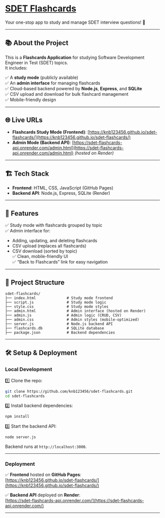
# [SDET Flashcards](https://knb123456.github.io/sdet-flashcards/)

Your one-stop app to study and manage SDET interview questions! 🚀  

---

## 📚 About the Project

This is a **Flashcards Application** for studying Software Development Engineer in Test (SDET) topics.  
It includes:  

✅ A **study mode** (publicly available)  
✅ An **admin interface** for managing flashcards  
✅ Cloud-based backend powered by **Node.js**, **Express**, and **SQLite**  
✅ CSV upload and download for bulk flashcard management  
✅ Mobile-friendly design

---

## 🌐 Live URLs

- **Flashcards Study Mode (Frontend)**: [https://knb123456.github.io/sdet-flashcards/](https://knb123456.github.io/sdet-flashcards/)  
- **Admin Mode (Backend API)**: [https://sdet-flashcards-api.onrender.com/admin.html](https://sdet-flashcards-api.onrender.com/admin.html) *(hosted on Render)*  

---

## 🏗️ Tech Stack

- **Frontend**: HTML, CSS, JavaScript (GitHub Pages)  
- **Backend API**: Node.js, Express, SQLite (Render)  

---

## 🎨 Features

✅ Study mode with flashcards grouped by topic  
✅ Admin interface for:
  - Adding, updating, and deleting flashcards  
  - CSV upload (replaces all flashcards)  
  - CSV download (sorted by topic)  
✅ Clean, mobile-friendly UI  
✅ “Back to Flashcards” link for easy navigation  

---

## 📂 Project Structure

```
sdet-flashcards/
├── index.html              # Study mode frontend
├── script.js               # Study mode logic
├── style.css               # Study mode styles
├── admin.html              # Admin interface (hosted on Render)
├── admin.js                # Admin logic (CRUD, CSV)
├── admin.css               # Admin styles (mobile-optimized)
├── server.js               # Node.js backend API
├── flashcards.db           # SQLite database
├── package.json            # Backend dependencies
```

---

## 🛠️ Setup & Deployment

### Local Development

1️⃣ Clone the repo:

```bash
git clone https://github.com/knb123456/sdet-flashcards.git
cd sdet-flashcards
```

2️⃣ Install backend dependencies:

```bash
npm install
```

3️⃣ Start the backend API:

```bash
node server.js
```

Backend runs at `http://localhost:3000`.

---

### Deployment

✅ **Frontend** hosted on **GitHub Pages**:  
[https://knb123456.github.io/sdet-flashcards/](https://knb123456.github.io/sdet-flashcards/)  

✅ **Backend API** deployed on **Render**:  
[https://sdet-flashcards-api.onrender.com/](https://sdet-flashcards-api.onrender.com/)  

---